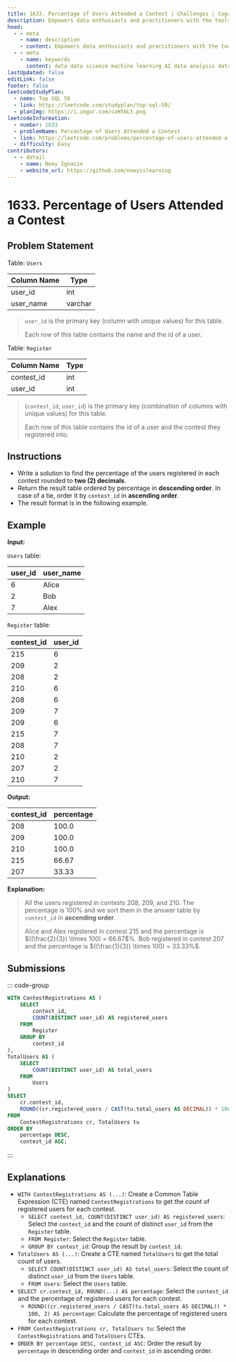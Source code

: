 ```yaml
---
title: 1633. Percentage of Users Attended a Contest | Challenges | Cogxen
description: Empowers data enthusiasts and practitioners with the tools and knowledge to unlock the potential of data.
head:
  - - meta
    - name: description
    - content: Empowers data enthusiasts and practitioners with the tools and knowledge to unlock the potential of data.
  - - meta
    - name: keywords
      content: data data science machine learning AI data analysis data-driven data enthusiasts data practitioners
lastUpdated: false
editLink: false
footer: false
leetcodeStudyPlan:
  - name: Top SQL 50
  - link: https://leetcode.com/studyplan/top-sql-50/
  - planImg: https://i.imgur.com/cxH56Lt.png
leetcodeInformation:
  - number: 1633
  - problemName: Percentage of Users Attended a Contest
  - link: https://leetcode.com/problems/percentage-of-users-attended-a-contest/
  - difficulty: Easy
contributors:
  - - detail
    - name: Noey Ignacio
    - website_url: https://github.com/noeyislearning
---
```


# 1633. Percentage of Users Attended a Contest

## Problem Statement

Table: `Users`

<ScrollableTableContainer>

| Column Name | Type    |
| ----------- | ------- |
| user_id     | int     |
| user_name   | varchar |

</ScrollableTableContainer>

> `user_id` is the primary key (column with unique values) for this table.
>
> Each row of this table contains the name and the id of a user.

Table: `Register`

<ScrollableTableContainer>

| Column Name | Type |
| ----------- | ---- |
| contest_id  | int  |
| user_id     | int  |

</ScrollableTableContainer>

> (`contest_id`, `user_id`) is the primary key (combination of columns with unique values) for this table.
>
> Each row of this table contains the id of a user and the contest they registered into.

## Instructions

- Write a solution to find the percentage of the users registered in each contest rounded to **two (2) decimals**.
- Return the result table ordered by percentage in **descending order**. In case of a tie, order it by `contest_id` in **ascending order**.
- The result format is in the following example.

## Example

**Input:**

`Users` table:

<ScrollableTableContainer>

| user_id | user_name |
| ------- | --------- |
| 6       | Alice     |
| 2       | Bob       |
| 7       | Alex      |

</ScrollableTableContainer>

`Register` table:

<ScrollableTableContainer>

| contest_id | user_id |
| ---------- | ------- |
| 215        | 6       |
| 209        | 2       |
| 208        | 2       |
| 210        | 6       |
| 208        | 6       |
| 209        | 7       |
| 209        | 6       |
| 215        | 7       |
| 208        | 7       |
| 210        | 2       |
| 207        | 2       |
| 210        | 7       |

</ScrollableTableContainer>

**Output:**

<ScrollableTableContainer>

| contest_id | percentage |
| ---------- | ---------- |
| 208        | 100.0      |
| 209        | 100.0      |
| 210        | 100.0      |
| 215        | 66.67      |
| 207        | 33.33      |

</ScrollableTableContainer>

**Explanation:**

> All the users registered in contests 208, 209, and 210. The percentage is 100% and we sort them in the answer table by `contest_id` in **ascending order**.
>
> Alice and Alex registered in contest 215 and the percentage is $((\frac{2}{3}) \times 100) = 66.67$%.
> Bob registered in contest 207 and the percentage is $((\frac{1}{3}) \times 100) = 33.33%$.

## Submissions

::: code-group

```sql [PostgreSQL] :line-numbers
WITH ContestRegistrations AS (
    SELECT
        contest_id,
        COUNT(DISTINCT user_id) AS registered_users
    FROM
        Register
    GROUP BY
        contest_id
),
TotalUsers AS (
    SELECT
        COUNT(DISTINCT user_id) AS total_users
    FROM
        Users
)
SELECT
    cr.contest_id,
    ROUND((cr.registered_users / CAST(tu.total_users AS DECIMAL)) * 100, 2) AS percentage
FROM
    ContestRegistrations cr, TotalUsers tu
ORDER BY
    percentage DESC,
    contest_id ASC;
```

:::

## Explanations

<CustomAccordion title="PostgreSQL" submitted_by="@noeyislearning" submit_website_url="https://github.com/noeyislearning" :collapsed=false>

- `WITH ContestRegistrations AS (...)`: Create a Common Table Expression (CTE) named `ContestRegistrations` to get the count of registered users for each contest.
  - `SELECT contest_id, COUNT(DISTINCT user_id) AS registered_users`: Select the `contest_id` and the count of distinct `user_id` from the `Register` table.
  - `FROM Register`: Select the `Register` table.
  - `GROUP BY contest_id`: Group the result by `contest_id`.
- `TotalUsers AS (...)`: Create a CTE named `TotalUsers` to get the total count of users.
  - `SELECT COUNT(DISTINCT user_id) AS total_users`: Select the count of distinct `user_id` from the `Users` table.
  - `FROM Users`: Select the `Users` table.
- `SELECT cr.contest_id, ROUND(...) AS percentage`: Select the `contest_id` and the percentage of registered users for each contest.
  - `ROUND((cr.registered_users / CAST(tu.total_users AS DECIMAL)) * 100, 2) AS percentage`: Calculate the percentage of registered users for each contest.
- `FROM ContestRegistrations cr, TotalUsers tu`: Select the `ContestRegistrations` and `TotalUsers` CTEs.
- `ORDER BY percentage DESC, contest_id ASC`: Order the result by `percentage` in descending order and `contest_id` in ascending order.

</CustomAccordion>
